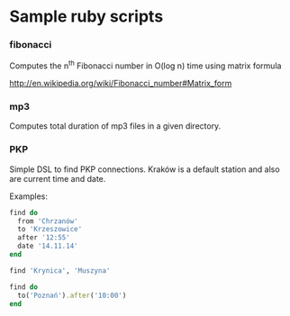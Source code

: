 Sample ruby scripts
====
### fibonacci
Computes the n<sup>th</sup> Fibonacci number in O(log n) time using matrix formula

http://en.wikipedia.org/wiki/Fibonacci_number#Matrix_form

### mp3
Computes total duration of mp3 files in a given directory.

### PKP

Simple DSL to find PKP connections. Kraków is a default station and also are current time and date.

Examples:

```ruby
find do
  from 'Chrzanów'
  to 'Krzeszowice'
  after '12:55'
  date '14.11.14'
end

find 'Krynica', 'Muszyna'

find do
  to('Poznań').after('10:00')
end
```
